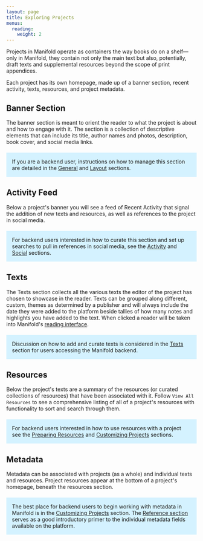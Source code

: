 ```yaml
---
layout: page
title: Exploring Projects
menus:
  reading:
    weight: 2
---
```


Projects in Manifold operate as containers the way books do on a shelf—only in Manifold, they contain not only the main text but also, potentially, draft texts and supplemental resources beyond the scope of print appendices.

Each project has its own homepage, made up of a banner section, recent activity, texts, resources, and project metadata.

## Banner Section

The banner section is meant to orient the reader to what the project is about and how to engage with it. The section is a collection of descriptive elements that can include its title, author names and photos, description, book cover, and social media links.

<div style="background: #d4f2ff; margin: 20px 0; padding: 15px;">
If you are a backend user, instructions on how to manage this section are detailed in the <a href="/docs/projects/customizing/general.html">General</a> and <a href="/docs/projects/customizing/layout.html">Layout</a> sections.
</div>

## Activity Feed

Below a project's banner you will see a feed of Recent Activity that signal the addition of new texts and resources, as well as references to the project in social media.

<div style="background: #d4f2ff; margin: 20px 0; padding: 15px;">
For backend users interested in how to curate this section and set up searches to pull in references in social media, see the <a href="/docs/projects/customizing/activity.html">Activity</a> and <a href="/docs/projects/customizing/social.html">Social</a> sections.
</div>

## Texts

The Texts section collects all the various texts the editor of the project has chosen to showcase in the reader. Texts can be grouped along different, custom, themes as determined by a publisher and will always include the date they were added to the platform beside tallies of how many notes and highlights you have added to the text. When clicked a reader will be taken into Manifold's [reading interface](/docs/reading/interface.html).

<div style="background: #d4f2ff; margin: 20px 0; padding: 15px;">
Discussion on how to add and curate texts is considered in the <a href="/docs/projects/customizing/texts.html">Texts</a> section for users accessing the Manifold backend.
</div>

## Resources

Below the project's texts are a summary of the resources (or curated collections of resources) that have been associated with it. Follow `View All Resources` to see a comprehensive listing of all of a project's resources with functionality to sort and search through them.

<div style="background: #d4f2ff; margin: 20px 0; padding: 15px;">
For backend users interested in how to use resources with a project see the <a href="/docs/projects/resources.html">Preparing Resources</a> and <a href="/docs/projects/customizing/resources.html">Customizing Projects</a> sections.
</div>

## Metadata

Metadata can be associated with projects (as a whole) and individual texts and resources. Project resources appear at the bottom of a project's homepage, beneath the resources section.

<div style="background: #d4f2ff; margin: 20px 0; padding: 15px;">
The best place for backend users to begin working with metadata in Manifold is in the <a href="/docs/projects/customizing/resources.html">Customizing Projects</a> section. The <a href="/docs/reference/metadata.html">Reference section</a> serves as a good introductory primer to the individual metadata fields available on the platform.
</div>

